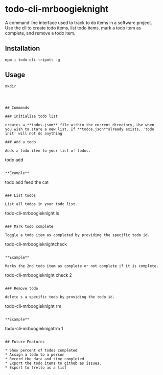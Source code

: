 # todo-cli-mrboogieknight

A command line interface used to track to do items in a software project. Use the cli to create todo items, list todo items, mark a todo item as complete, and remove a todo item.

## Installation
```
npm i todo-cli-tripott -g

```
## Usage

```
mkdir




## Commands

### initialize todo list

creates a **todos.json** file within the current directory, Use when you wish to stare a new list. If **todos.json**already exists, 'todo init' will not do anything

### Add a todo

Adds a todo item to your list of todos.

```
todo add <some text>
```

**Example**

```
todo add feed the cat
```

### List todos

List all todos in your todo list.

```
todo-cli-mrboogieknight ls
```

### Mark todo complete

Toggle a todo item as completed by providing the specific todo id.

```
todo-cli-mrboogieknightcheck <TODO ID GOES HERE>
```

**Example**

Marks the 2nd todo item as complete or not complete if it is complete.

```
todo-cli-mrboogieknight check 2
```

### Remove todo

delete s a specific todo by providing the todo id.

```
todo-cli-mrboogieknight rm <TODO ID GOES HERE>
```

**Example**

```
todo-cli-mrboogieknightrm 1
```

## Future Features

* Show percent of todos completed
* Assign a todo to a person
* Record the data and time completed
* Export the todo items to github as issues.
* Export to trello as a list
